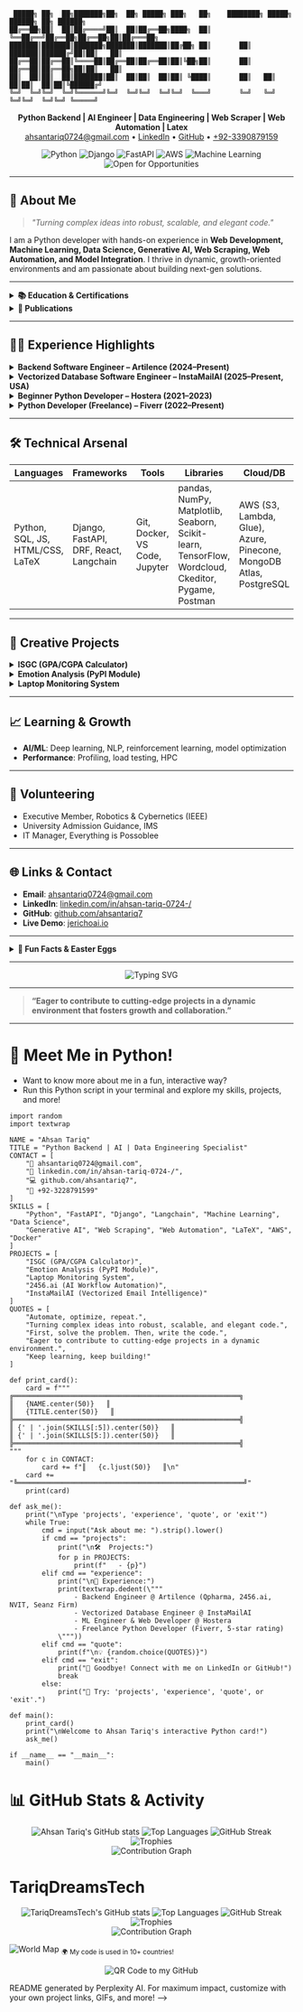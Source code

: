 ```
 █████╗ ██╗  ██╗███████╗██╗  ██╗ █████╗ ███╗   ██╗    ████████╗ █████╗ ██████╗ ██╗ ██████╗ 
██╔══██╗██║  ██║██╔════╝██║  ██║██╔══██╗████╗  ██║    ╚══██╔══╝██╔══██╗██╔══██╗██║██╔═══██╗
███████║███████║███████╗███████║███████║██╔██╗ ██║       ██║   ███████║██████╔╝██║██║   ██║
██╔══██║██╔══██║╚════██║██╔══██║██╔══██║██║╚██╗██║       ██║   ██╔══██║██╔══██╗██║██║   ██║
██║  ██║██║  ██║███████║██║  ██║██║  ██║██║ ╚████║       ██║   ██║  ██║██║  ██║██║╚██████╔╝
╚═╝  ╚═╝╚═╝  ╚═╝╚══════╝╚═╝  ╚═╝╚═╝  ╚═╝╚═╝  ╚═══╝       ╚═╝   ╚═╝  ╚═╝╚═╝  ╚═╝╚═╝ ╚═════╝ 
```
<p align="center">
  <b>Python Backend | AI Engineer | Data Engineering | Web Scraper | Web Automation | Latex</b><br>
  <a href="mailto:ahsantariq0724@gmail.com">ahsantariq0724@gmail.com</a> • 
  <a href="https://linkedin.com/in/ahsan-tariq-0724-/">LinkedIn</a> • 
  <a href="https://github.com/ahsantariq7">GitHub</a> • 
  <a href="tel:+923228791599">+92-3390879159</a>
</p>

<p align="center">
  <img alt="Python" src="https://img.shields.io/badge/Python-Expert-informational?logo=python&color=3776AB">
  <img alt="Django" src="https://img.shields.io/badge/Django-Pro-green?logo=django">
  <img alt="FastAPI" src="https://img.shields.io/badge/FastAPI-Ready-brightgreen?logo=fastapi">
  <img alt="AWS" src="https://img.shields.io/badge/AWS-Cloud-orange?logo=amazon-aws">
  <img alt="Machine Learning" src="https://img.shields.io/badge/Machine%20Learning-Active-blueviolet?logo=scikit-learn">
  <img alt="Open for Opportunities" src="https://img.shields.io/badge/Open%20to-Opportunities-brightgreen">
</p>

---

## 🚀 About Me

> *"Turning complex ideas into robust, scalable, and elegant code."*

I am a Python developer with hands-on experience in **Web Development, Machine Learning, Data Science, Generative AI, Web Scraping, Web Automation, and Model Integration**. I thrive in dynamic, growth-oriented environments and am passionate about building next-gen solutions.

---

<details>
<summary><strong>📚 Education & Certifications</strong></summary>

- **BSc Computer Systems Engineering**, The Islamia University Bahawalpur (2020–2024)
- **Awards**: Merit Selection (PMYP Laptop Scheme, Govt. of Pakistan)
- **Certifications**:
  - Data Analysis with Python (FreeCodeCamp)
  - Intro to SQL, ML, Data Viz, Feature Engineering (Kaggle)
  - Data Mining & Business Intelligence (Navttc)
</details>

<details>
<summary><strong>📝 Publications</strong></summary>

- **Main Author**: [A Python Package For Summarizing University Student Examination Performance](https://www.researchgate.net/) (2024)
- **Reviewer**: Asian Journal of Economics, Business and Accounting (Certificate of Excellence, 2025)
</details>

---

## 🧑‍💻 Experience Highlights

<details>
<summary><strong>Backend Software Engineer – Artilence (2024–Present)</strong></summary>

- **Qpharma**: Data engineering with AWS (S3, Lambda, Glue), pandas, JupyterHub. Created data pipelines, visualized with Excalidraw, extracted from APIs (Twitter, YouTube, LinkedIn).
- **2456.ai**: Built AI-driven workflow automation (Pinecone, PostgreSQL, Django, FastAPI, Stripe). Ensured code quality with Ruff, pre-commit hooks, and performance optimization.
- **NVIT**: Full backend (auth, SSO, validations, role-based access, OpenAI integration, ticketing, multi-cloud connectors, Azure image storage).
- **Seanz Firm**: Automated expert interviews (OpenAI GPT-4), multi-language, integrated with Google Sheets, MongoDB, PostgreSQL, Twilio, Google Looker Studio.
</details>

<details>
<summary><strong>Vectorized Database Software Engineer – InstaMailAI (2025–Present, USA)</strong></summary>

- Designed vector search pipelines (MongoDB Atlas, Langchain)
- Integrated OpenAI for RAG workflows, optimized for real-time email processing
- Developed robust email normalization, HTML extraction, and intelligent response systems
</details>

<details>
<summary><strong>Beginner Python Developer – Hostera (2021–2023)</strong></summary>

- Developed ML models, Django web apps, Dockerized deployments, managed with Trello and Git
</details>

<details>
<summary><strong>Python Developer (Freelance) – Fiverr (2022–Present)</strong></summary>

- Delivered custom Python solutions, maintained 5-star rating, provided post-delivery support
</details>

---

## 🛠️ Technical Arsenal

| Languages | Frameworks | Tools | Libraries | Cloud/DB |
|-----------|------------|-------|-----------|----------|
| Python, SQL, JS, HTML/CSS, LaTeX | Django, FastAPI, DRF, React, Langchain | Git, Docker, VS Code, Jupyter | pandas, NumPy, Matplotlib, Seaborn, Scikit-learn, TensorFlow, Wordcloud, Ckeditor, Pygame, Postman | AWS (S3, Lambda, Glue), Azure, Pinecone, MongoDB Atlas, PostgreSQL |

---

## 🧠 Creative Projects

<details>
<summary><strong>ISGC (GPA/CGPA Calculator)</strong></summary>
Developed for Islamia University students to calculate SGPA/CGPA efficiently.
</details>

<details>
<summary><strong>Emotion Analysis (PyPI Module)</strong></summary>
Transformer-based emotion detection toolkit with preprocessing, word clouds, bigram/trigram stats, FRNN with OWA weights.
</details>

<details>
<summary><strong>Laptop Monitoring System</strong></summary>
Python+OpenCV app for security: captures user images, sends email alerts on unauthorized access (Windows/Linux).
</details>

---

## 📈 Learning & Growth

- **AI/ML**: Deep learning, NLP, reinforcement learning, model optimization
- **Performance**: Profiling, load testing, HPC

---

## 🤝 Volunteering

- Executive Member, Robotics & Cybernetics (IEEE)
- University Admission Guidance, IMS
- IT Manager, Everything is Possoblee

---

## 🌐 Links & Contact

- **Email**: [ahsantariq0724@gmail.com](mailto:ahsantariq0724@gmail.com)
- **LinkedIn**: [linkedin.com/in/ahsan-tariq-0724-/](https://linkedin.com/in/ahsan-tariq-0724-/)
- **GitHub**: [github.com/ahsantariq7](https://github.com/ahsantariq7)
- **Live Demo**: [jerichoai.io](https://jerichoai.io)

---

<details>
<summary><strong>📜 Fun Facts & Easter Eggs</strong></summary>

- 🧑‍🔬 I love automating boring stuff!
- 🧩 I build Python packages for everything—even my own study notes.
- 🦾 My favorite command: `python -m this`
- 🧠 I believe in “automate, optimize, repeat.”
</details>

---

<p align="center">
  <img src="https://readme-typing-svg.demolab.com?font=Fira+Code&pause=1000&color=00F700&width=435&lines=Let's+build+the+future+together!;Open+to+collaboration+and+innovation." alt="Typing SVG" />
</p>

---

> **“Eager to contribute to cutting-edge projects in a dynamic environment that fosters growth and collaboration.”**

---

# 🦾 Meet Me in Python!

- Want to know more about me in a fun, interactive way?
- Run this Python script in your terminal and explore my skills, projects, and more!

```
import random
import textwrap

NAME = "Ahsan Tariq"
TITLE = "Python Backend | AI | Data Engineering Specialist"
CONTACT = [
    "📧 ahsantariq0724@gmail.com",
    "🔗 linkedin.com/in/ahsan-tariq-0724-/",
    "💻 github.com/ahsantariq7",
    "📱 +92-3228791599"
]
SKILLS = [
    "Python", "FastAPI", "Django", "Langchain", "Machine Learning", "Data Science",
    "Generative AI", "Web Scraping", "Web Automation", "LaTeX", "AWS", "Docker"
]
PROJECTS = [
    "ISGC (GPA/CGPA Calculator)",
    "Emotion Analysis (PyPI Module)",
    "Laptop Monitoring System",
    "2456.ai (AI Workflow Automation)",
    "InstaMailAI (Vectorized Email Intelligence)"
]
QUOTES = [
    "Automate, optimize, repeat.",
    "Turning complex ideas into robust, scalable, and elegant code.",
    "First, solve the problem. Then, write the code.",
    "Eager to contribute to cutting-edge projects in a dynamic environment.",
    "Keep learning, keep building!"
]

def print_card():
    card = f"""
╔════════════════════════════════════════════════════════╗
║   {NAME.center(50)}   ║
║   {TITLE.center(50)}   ║
╠════════════════════════════════════════════════════════╣
║ {' | '.join(SKILLS[:5]).center(50)}   ║
║ {' | '.join(SKILLS[5:]).center(50)}   ║
╠════════════════════════════════════════════════════════╣
"""
    for c in CONTACT:
        card += f"║   {c.ljust(50)}   ║\n"
    card += "╚════════════════════════════════════════════════════════╝"
    print(card)

def ask_me():
    print("\nType 'projects', 'experience', 'quote', or 'exit'")
    while True:
        cmd = input("Ask about me: ").strip().lower()
        if cmd == "projects":
            print("\n🛠️  Projects:")
            for p in PROJECTS:
                print(f"   - {p}")
        elif cmd == "experience":
            print("\n💼 Experience:")
            print(textwrap.dedent(\"""
                - Backend Engineer @ Artilence (Qpharma, 2456.ai, NVIT, Seanz Firm)
                - Vectorized Database Engineer @ InstaMailAI
                - ML Engineer & Web Developer @ Hostera
                - Freelance Python Developer (Fiverr, 5-star rating)
            \"""))
        elif cmd == "quote":
            print(f"\n💡 {random.choice(QUOTES)}")
        elif cmd == "exit":
            print("👋 Goodbye! Connect with me on LinkedIn or GitHub!")
            break
        else:
            print("🤖 Try: 'projects', 'experience', 'quote', or 'exit'.")

def main():
    print_card()
    print("\nWelcome to Ahsan Tariq's interactive Python card!")
    ask_me()

if __name__ == "__main__":
    main()
```
# 📊 GitHub Stats & Activity
<p align="center"> <img src="https://github-readme-stats.vercel.app/api?username=ahsantariq7&show_icons=true&theme=radical" alt="Ahsan Tariq's GitHub stats" /> <img src="https://github-readme-stats.vercel.app/api/top-langs/?username=ahsantariq7&layout=compact&theme=radical" alt="Top Languages" /> <img src="https://streak-stats.demolab.com?user=ahsantariq7&theme=radical&hide_border=true" alt="GitHub Streak" /> <br> <img src="https://github-profile-trophy.vercel.app/?username=ahsantariq7&theme=radical&margin-w=10&margin-h=10" alt="Trophies" /> <br> <img src="https://github-readme-activity-graph.vercel.app/graph?username=ahsantariq7&theme=radical" alt="Contribution Graph" /> </p>


# TariqDreamsTech
<p align="center"> <img src="https://github-readme-stats.vercel.app/api?username=TariqDreamsTech&show_icons=true&theme=radical" alt="TariqDreamsTech's GitHub stats" /> <img src="https://github-readme-stats.vercel.app/api/top-langs/?username=TariqDreamsTech&layout=compact&theme=radical" alt="Top Languages" /> <img src="https://streak-stats.demolab.com?user=TariqDreamsTech&theme=radical&hide_border=true" alt="GitHub Streak" /> <br> <img src="https://github-profile-trophy.vercel.app/?username=TariqDreamsTech&theme=radical&margin-w=10&margin-h=10" alt="Trophies" /> <br> <img src="https://github-readme-activity-graph.vercel.app/graph?username=TariqDreamsTech&theme=radical" alt="Contribution Graph" /> </p>


![World Map](https://raw.githubusercontent.com/rahuldkjain/github-profile-readme-generator/master/src/images/worldmap.svg)
<sub>🌍 My code is used in 10+ countries!</sub>


<p align="center">
  <img src="https://api.qrserver.com/v1/create-qr-code/?data=https://github.com/TariqDreamsTech&size=120x120" alt="QR Code to my GitHub" />
</p>



README generated by Perplexity AI. For maximum impact, customize with your own project links, GIFs, and more!
-->

